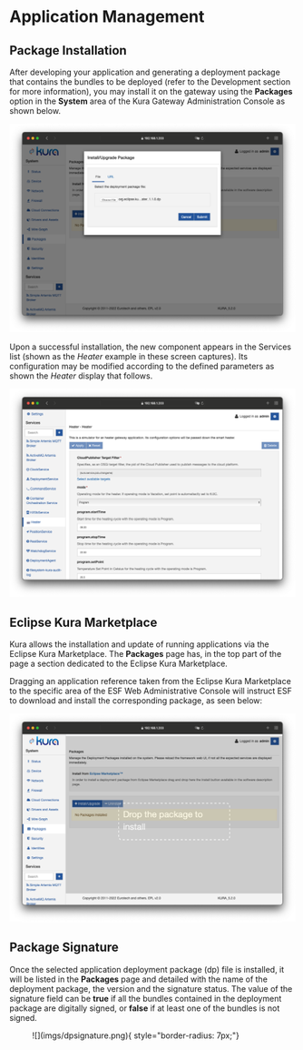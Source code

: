 # Application Management

## Package Installation

After developing your application and generating a deployment package that contains the bundles to be deployed (refer to the Development section for more information), you may install it on the gateway using the **Packages** option in the **System** area of the Kura Gateway Administration Console as shown below.

![](imgs/packageInstall.png)

Upon a successful installation, the new component appears in the Services list (shown as the _Heater_ example in these screen captures). Its configuration may be modified according to the defined parameters as shown the _Heater_ display that follows.

![](imgs/packageConfig.png)

## Eclipse Kura Marketplace

Kura allows the installation and update of running applications via the Eclipse Kura Marketplace.
The **Packages** page has, in the top part of the page a section dedicated to the Eclipse Kura Marketplace.

Dragging an application reference taken from the Eclipse Kura Marketplace to the specific area of the ESF Web Administrative Console will instruct ESF to download and install the corresponding package, as seen below:

![](imgs/packageMarketplace.png)

## Package Signature

Once the selected application deployment package (dp) file is installed, it will be listed in the **Packages** page and detailed with the name of the deployment package, the version and the signature status.
The value of the signature field can be **true** if all the bundles contained in the deployment package are digitally signed, or **false** if at least one of the bundles is not signed.

<figure markdown>
  ![](imgs/dpsignature.png){ style="border-radius: 7px;"}
  <figcaption></figcaption>
</figure>
